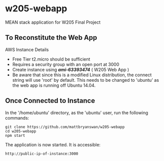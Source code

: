 # w205-webapp
MEAN stack application for W205 Final Project

## To Reconstitute the Web App

AWS Instance Details
- Free Tier t2.micro should be sufficient
- Requires a security group with an open port at 3000
- Create instance using **_ami-63393474_** ( W205 Web App )
- Be aware that since this is a modified Linux distribution, the connect string will use 'root' by default. This needs to be changed to 'ubuntu' as the web app is running off Ubuntu 14.04.

## Once Connected to Instance

In the '/home/ubuntu' directory, as the 'ubuntu' user, run the following commands:

```
git clone https://github.com/mattbryanswan/w205-webapp
cd w205-webapp
npm start
```

The application is now started. It is accessible:

```
http://public-ip-of-instance:3000
```
